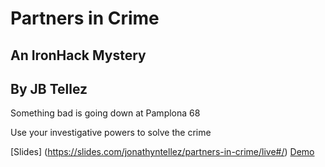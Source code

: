 # Partners in Crime
## An IronHack Mystery
## By JB Tellez

Something bad is going down at Pamplona 68

Use your investigative powers to solve the crime

[Slides] (https://slides.com/jonathyntellez/partners-in-crime/live#/)
[Demo](https://jb-tellez.github.io/partners-in-crime/)